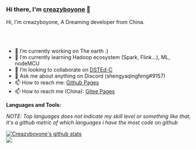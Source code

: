 ### Hi there, I'm [creazyboyone](https://creazyboyone.github.io/) 👋

Hi, I'm creazyboyone, A Dreaming developer from China.

<br />
<br />

- 🔭 I’m currently working on The earth :)
- 🌱 I’m currently learning Hadoop ecosystem (Spark, Flink...), ML, nodeMCU
- 👯 I’m looking to collaborate on [DSTEd-C](https://github.com/DST-Tools/DSTEd-C)
- 💬 Ask me about anything on Discord (shengyaqingfeng#9157)
- 📫 How to reach me: [Github Pages](https://creazyboyone.github.io/)
- 📫 How to reach me (China): [Gitee Pages](https://creazyboyone.gitee.io/)


**Languages and Tools:**


*NOTE: Top languages does not indicate my skill level or something like that, it's a github metric of which languages i have the most code on github*

<a href="https://github.com/creazyboyone">
  <img align="center" src="https://github-readme-stats.vercel.app/api?username=creazyboyone&show_icons=true&include_all_commits=true&theme=material-palenight&&hide_title=true" alt="Creazyboyone's github stats" />
</a>

<br />

<a href="https://github.com/creazyboyone/creazyboyone.github.io">
  <img align="center" src="https://github-readme-stats.vercel.app/api/pin/?username=creazyboyone&repo=creazyboyone.github.io&theme=material-palenight" />
</a>
